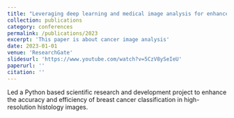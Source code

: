 ```yaml
---
title: "Leveraging deep learning and medical image analysis for enhanced cancer diagnosis"
collection: publications
category: conferences
permalink: /publications/2023
excerpt: 'This paper is about cancer image analysis'
date: 2023-01-01
venue: 'ResearchGate'
slidesurl: 'https://www.youtube.com/watch?v=5CzV8ySeIeU'
paperurl: ''
citation: ''
---
```


Led a Python based scientific research and development project to enhance the accuracy and efficiency of breast cancer classification in high-resolution histology images.